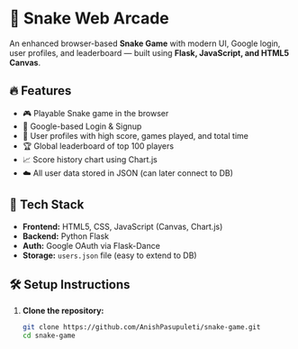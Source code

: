 # 🐍 Snake Web Arcade

An enhanced browser-based **Snake Game** with modern UI, Google login, user profiles, and leaderboard — built using **Flask, JavaScript, and HTML5 Canvas**.

## 🔥 Features

- 🎮 Playable Snake game in the browser  
- 👤 Google-based Login & Signup  
- 🧾 User profiles with high score, games played, and total time  
- 🏆 Global leaderboard of top 100 players  
- 📈 Score history chart using Chart.js  
- ☁️ All user data stored in JSON (can later connect to DB)  

## 🚀 Tech Stack

- **Frontend:** HTML5, CSS, JavaScript (Canvas, Chart.js)  
- **Backend:** Python Flask  
- **Auth:** Google OAuth via Flask-Dance  
- **Storage:** `users.json` file (easy to extend to DB)  

## 🛠️ Setup Instructions

1. **Clone the repository:**
   ```bash
   git clone https://github.com/AnishPasupuleti/snake-game.git
   cd snake-game

